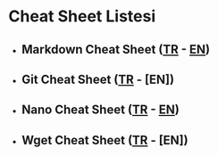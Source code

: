 # Cheat Sheet Listesi

* ## Markdown Cheat Sheet ([TR][markdown-link] - [EN][markdown-link-en])
* ## Git Cheat Sheet ([TR][git-link] - [EN])
* ## Nano Cheat Sheet ([TR][nano-link] - [EN][nano-link-en])
* ## Wget Cheat Sheet ([TR][wget-link] - [EN])

[markdown-link]: /Markdown%20Cheat%20Sheet.md
[markdown-link-en]: /Markdown%20Cheat%20Sheet%20EN.md
[git-link]: /Git%20Cheat%20Sheet.md
[git-link-en]: /
[nano-link]: /Nano%20Cheat%20Sheet.md
[nano-link-en]: /Nano%20Cheat%20Sheet%20EN.md
[wget-link]: /Wget%20Cheat%20Sheet.md
[wget-link-en]: /

